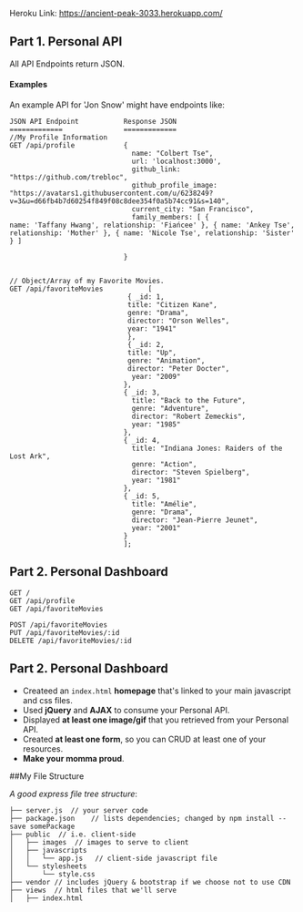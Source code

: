 Heroku Link:
https://ancient-peak-3033.herokuapp.com/

## Part 1. Personal API


All API Endpoints return JSON.


#### Examples
An example API for 'Jon Snow' might have endpoints like:

    JSON API Endpoint           Response JSON
    =============               =============
    //My Profile Information
    GET /api/profile            {
                                  name: "Colbert Tse",
                                  url: 'localhost:3000',
                                  github_link: "https://github.com/trebloc",
                                  github_profile_image: "https://avatars1.githubusercontent.com/u/6238249?v=3&u=d66fb4b7d60254f849f08c8dee354f0a5b74cc91&s=140",
                                  current_city: "San Francisco",
                                  family_members: [ {                             name: 'Taffany Hwang', relationship: 'Fiańcee' }, { name: 'Ankey Tse', relationship: 'Mother' }, { name: 'Nicole Tse', relationship: 'Sister' } ]
 
                                }

    
    // Object/Array of my Favorite Movies.
    GET /api/favoriteMovies           [
                                 { _id: 1,
                                 title: "Citizen Kane",
                                 genre: "Drama",
                                 director: "Orson Welles",
                                 year: "1941"
                                 },
                                 { _id: 2,
                                 title: "Up",
                                 genre: "Animation",
                                 director: "Peter Docter",
                                  year: "2009"      
                                },
                                { _id: 3,
                                  title: "Back to the Future",
                                  genre: "Adventure",
                                  director: "Robert Zemeckis",
                                  year: "1985"      
                                },
                                { _id: 4,
                                  title: "Indiana Jones: Raiders of the Lost Ark",
                                  genre: "Action",
                                  director: "Steven Spielberg",
                                  year: "1981"      
                                },
                                { _id: 5,
                                  title: "Amélie",
                                  genre: "Drama",
                                  director: "Jean-Pierre Jeunet",
                                  year: "2001"      
                                }
                                ];
    
## Part 2. Personal Dashboard

    GET /
    GET /api/profile
    GET /api/favoriteMovies

    POST /api/favoriteMovies         
    PUT /api/favoriteMovies/:id        
    DELETE /api/favoriteMovies/:id      


## Part 2. Personal Dashboard

* Createed an `index.html` **homepage** that's linked to your main javascript and css files.
* Used **jQuery** and **AJAX** to consume your Personal API.
* Displayed **at least one image/gif** that you retrieved from your Personal API.
* Created **at least one form**, so you can CRUD at least one of your resources.
* **Make your momma proud**.


##My File Structure

_A good express file tree structure_:

```
├── server.js  // your server code
├── package.json    // lists dependencies; changed by npm install --save somePackage
├── public  // i.e. client-side
│   ├── images  // images to serve to client
│   ├── javascripts
│   │   └── app.js   // client-side javascript file
│   └── stylesheets
│       └── style.css
├── vendor // includes jQuery & bootstrap if we choose not to use CDN
├── views  // html files that we'll serve
│   ├── index.html
```
